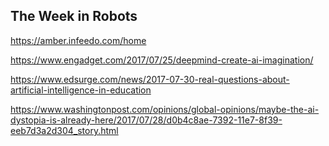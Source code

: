## The Week in Robots

https://amber.infeedo.com/home

https://www.engadget.com/2017/07/25/deepmind-create-ai-imagination/

https://www.edsurge.com/news/2017-07-30-real-questions-about-artificial-intelligence-in-education

https://www.washingtonpost.com/opinions/global-opinions/maybe-the-ai-dystopia-is-already-here/2017/07/28/d0b4c8ae-7392-11e7-8f39-eeb7d3a2d304_story.html
